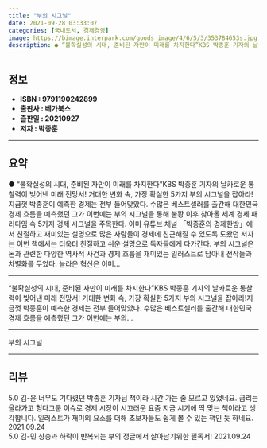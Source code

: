 ```yaml
---
title: "부의 시그널"
date: 2021-09-28 03:33:07
categories: [국내도서, 경제경영]
image: https://bimage.interpark.com/goods_image/4/6/5/3/353784653s.jpg
description: ● “불확실성의 시대, 준비된 자만이 미래를 차지한다”KBS 박종훈 기자의 날카로운 통찰력이 빚어낸 미래 전망서! 거대한 변화 속, 가장 확실한 5가지 부의 시그널을 잡아라!지금껏 박종훈이 예측한 경제는 전부 들어맞았다. 수많은 베스트셀러를 출간해 대한민국 경제 흐름을 예측했던 그가
---
```


## **정보**

- **ISBN : 9791190242899**
- **출판사 : 베가북스**
- **출판일 : 20210927**
- **저자 : 박종훈**

------



## **요약**

●  “불확실성의 시대, 준비된 자만이 미래를 차지한다”KBS 박종훈 기자의 날카로운 통찰력이 빚어낸 미래 전망서!  거대한 변화 속, 가장 확실한 5가지 부의 시그널을 잡아라!지금껏 박종훈이 예측한 경제는 전부 들어맞았다. 수많은 베스트셀러를 출간해 대한민국 경제 흐름을 예측했던 그가 이번에는 부의 시그널을 통해 불황 이후 찾아올 세계 경제 패러다임 속 5가지 경제 시그널을 주목한다. 이미 유튜브 채널 「박종훈의 경제한방」에서 친절하고 재미있는 설명으로 많은 사람들이 경제에 친근해질 수 있도록 도왔던 저자는 이번 책에서는 더욱더 친절하고 쉬운 설명으로 독자들에게 다가간다. 부의 시그널은 돈과 관련한 다양한 역사적 사건과 경제 흐름을 재미있는 일러스트로 담아내 전작들과 차별화를 두었다. 놀라운 혁신은 이미...

------

“불확실성의 시대, 준비된 자만이 미래를 차지한다”KBS 박종훈 기자의 날카로운 통찰력이 빚어낸 미래 전망서!  거대한 변화 속, 가장 확실한 5가지 부의 시그널을 잡아라!지금껏 박종훈이 예측한 경제는 전부 들어맞았다. 수많은 베스트셀러를 출간해 대한민국 경제 흐름을 예측했던 그가 이번에는 부의... 

------


부의 시그널 

------


## **리뷰** 

5.0 김-윤 너무도 기다렸던 박종훈 기자님 책이라 시간 가는 줄 모르고 잀었네요.
금리는 올라가고 헝다그룹 이슈로 경제 시장이 시끄러운 요즘 지금 시기에 딱 맞는 책이라고 생각합니다.
일러스트가 재미의 요소를 더해 초보자들도 쉽게 볼 수 있는 책인 듯 하네요. 2021.09.24 <br/>5.0 김-민 상승과 하락이 반복되는 부의 정글에서 살아남기위한 필독서! 2021.09.24 <br/>